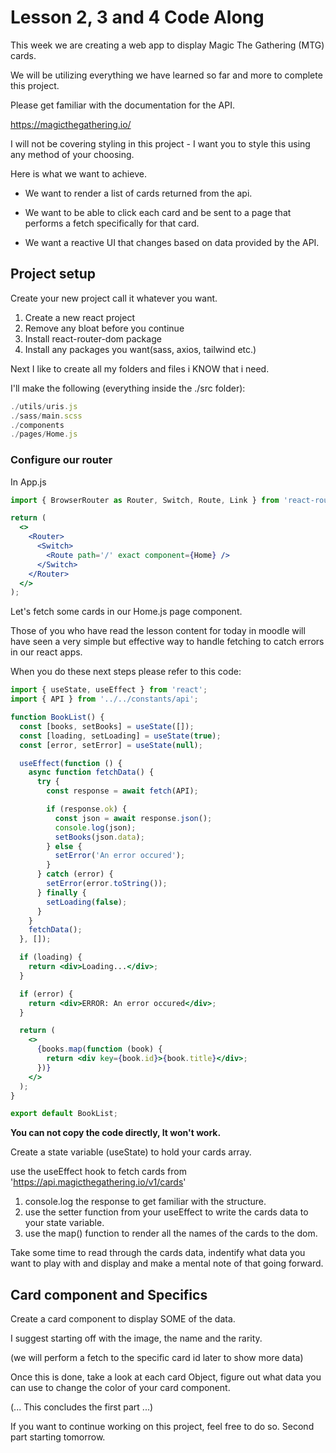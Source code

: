 # Lesson 2, 3 and 4 Code Along

This week we are creating a web app to display Magic The Gathering (MTG) cards.

We will be utilizing everything we have learned so far and more to complete this project.

Please get familiar with the documentation for the API.

https://magicthegathering.io/

I will not be covering styling in this project - I want you to style this using any method of your choosing.

Here is what we want to achieve.

- We want to render a list of cards returned from the api.

- We want to be able to click each card and be sent to a page that performs a fetch specifically for that card.

- We want a reactive UI that changes based on data provided by the API.

## Project setup

Create your new project call it whatever you want.

<ol>
    <li>Create a new react project</li>
    <li>Remove any bloat before you continue</li>
    <li>Install react-router-dom package</li>
    <li>Install any packages you want(sass, axios, tailwind etc.)</li>
</ol>

Next I like to create all my folders and files i KNOW that i need.

I'll make the following (everything inside the ./src folder):

```jsx
./utils/uris.js
./sass/main.scss
./components
./pages/Home.js
```

### Configure our router

In App.js

```jsx
import { BrowserRouter as Router, Switch, Route, Link } from 'react-router-dom';
```

```jsx
return (
  <>
    <Router>
      <Switch>
        <Route path='/' exact component={Home} />
      </Switch>
    </Router>
  </>
);
```

Let's fetch some cards in our Home.js page component.

Those of you who have read the lesson content for today in moodle will have seen a very simple but effective way to handle fetching to catch errors in our react apps.

When you do these next steps please refer to this code:

```jsx
import { useState, useEffect } from 'react';
import { API } from '../../constants/api';

function BookList() {
  const [books, setBooks] = useState([]);
  const [loading, setLoading] = useState(true);
  const [error, setError] = useState(null);

  useEffect(function () {
    async function fetchData() {
      try {
        const response = await fetch(API);

        if (response.ok) {
          const json = await response.json();
          console.log(json);
          setBooks(json.data);
        } else {
          setError('An error occured');
        }
      } catch (error) {
        setError(error.toString());
      } finally {
        setLoading(false);
      }
    }
    fetchData();
  }, []);

  if (loading) {
    return <div>Loading...</div>;
  }

  if (error) {
    return <div>ERROR: An error occured</div>;
  }

  return (
    <>
      {books.map(function (book) {
        return <div key={book.id}>{book.title}</div>;
      })}
    </>
  );
}

export default BookList;
```

**You can not copy the code directly, It won't work.**

Create a state variable (useState) to hold your cards array.

use the useEffect hook to fetch cards from 'https://api.magicthegathering.io/v1/cards'

<ol>
<li>
  console.log the response to get familiar with the structure.
</li>
<li>
  use the setter function from your useEffect to write the cards data to your state variable.
</li>
<li>
  use the map() function to render all the names of the cards to the dom.
</li>
</ol>

Take some time to read through the cards data, indentify what data you want to play with and display and make a mental note of that going forward.

## Card component and Specifics

Create a card component to display SOME of the data.

I suggest starting off with the image, the name and the rarity.

(we will perform a fetch to the specific card id later to show more data)

Once this is done, take a look at each card Object, figure out what data you can use to change the color of your card component.

(... This concludes the first part ...)

If you want to continue working on this project, feel free to do so. Second part starting tomorrow.